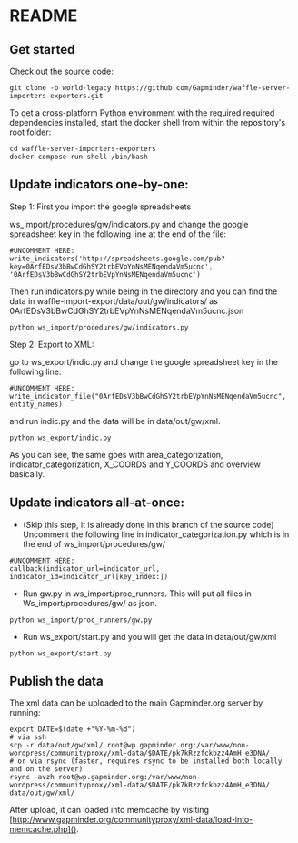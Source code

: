 README
======

## Get started

Check out the source code:

```
git clone -b world-legacy https://github.com/Gapminder/waffle-server-importers-exporters.git
```

To get a cross-platform Python environment with the required required dependencies installed, start the docker shell from within the repository's root folder:

```
cd waffle-server-importers-exporters
docker-compose run shell /bin/bash
```

## Update indicators one-by-one:

Step 1: First you import the google spreadsheets 

ws_import/procedures/gw/indicators.py and change the google spreadsheet key in the following line at the end of the file:

```
#UNCOMMENT HERE:
write_indicators('http://spreadsheets.google.com/pub?key=0ArfEDsV3bBwCdGhSY2trbEVpYnNsMENqendaVm5ucnc', '0ArfEDsV3bBwCdGhSY2trbEVpYnNsMENqendaVm5ucnc')
```

Then run indicators.py while being in the directory and you can find the data in waffle-import-export/data/out/gw/indicators/ as 0ArfEDsV3bBwCdGhSY2trbEVpYnNsMENqendaVm5ucnc.json

```
python ws_import/procedures/gw/indicators.py
```

Step 2: Export to XML:

go to  ws_export/indic.py and change the google spreadsheet key in the following line:

```
#UNCOMMENT HERE:
write_indicator_file("0ArfEDsV3bBwCdGhSY2trbEVpYnNsMENqendaVm5ucnc", entity_names)
```

and run indic.py and the data will be in data/out/gw/xml.

```
python ws_export/indic.py
```

As you can see, the same goes with area_categorization, indicator_categorization, X_COORDS and Y_COORDS and overview basically.

## Update indicators all-at-once:

* (Skip this step, it is already done in this branch of the source code) Uncomment the following line in indicator_categorization.py which is in the end of ws_import/procedures/gw/

```
#UNCOMMENT HERE:
callback(indicator_url=indicator_url, indicator_id=indicator_url[key_index:])
```

* Run gw.py in ws_import/proc_runners. This will put all files in Ws_import/procedures/gw/ as json.

```
python ws_import/proc_runners/gw.py
```

* Run ws_export/start.py and you will get the data in data/out/gw/xml

```
python ws_export/start.py
```

## Publish the data

The xml data can be uploaded to the main Gapminder.org server by running:

```
export DATE=$(date +"%Y-%m-%d")
# via ssh
scp -r data/out/gw/xml/ root@wp.gapminder.org:/var/www/non-wordpress/communityproxy/xml-data/$DATE/pk7kRzzfckbzz4AmH_e3DNA/
# or via rsync (faster, requires rsync to be installed both locally and on the server)
rsync -avzh root@wp.gapminder.org:/var/www/non-wordpress/communityproxy/xml-data/$DATE/pk7kRzzfckbzz4AmH_e3DNA/ data/out/gw/xml/
```
 
After upload, it can loaded into memcache by visiting [http://www.gapminder.org/communityproxy/xml-data/load-into-memcache.php]().
